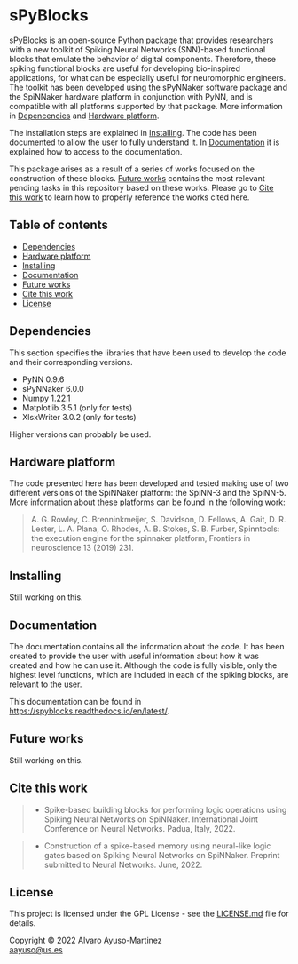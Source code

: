 # sPyBlocks

sPyBlocks is an open-source Python package that provides researchers with a new toolkit of Spiking Neural Networks (SNN)-based functional blocks that emulate the behavior of digital components. Therefore, these spiking functional blocks are useful for developing bio-inspired applications, for what can be especially useful for neuromorphic engineers. The toolkit has been developed using the sPyNNaker software package and the SpiNNaker hardware platform in conjunction with PyNN, and is compatible with all platforms supported by that package. More information in [Depencencies](#dependencies) and [Hardware platform](#hardware-platform).

The installation steps are explained in [Installing](#installing). The code has been documented to allow the user to fully understand it. In [Documentation](#documentation) it is explained how to access to the documentation. 

This package arises as a result of a series of works focused on the construction of these blocks. [Future works](#future-works) contains the most relevant pending tasks in this repository based on these works. Please go to [Cite this work](#cite-this-work) to learn how to properly reference the works cited here.

## Table of contents

- [Dependencies](#dependencies)
- [Hardware platform](#hardware-platform)
- [Installing](#installing)
- [Documentation](#documentation)
- [Future works](#future-works)
- [Cite this work](#cite-this-work)
- [License](#license)

## Dependencies

This section specifies the libraries that have been used to develop the code and their corresponding versions.

- PyNN 0.9.6
- sPyNNaker 6.0.0
- Numpy 1.22.1
- Matplotlib 3.5.1 (only for tests)
- XlsxWriter 3.0.2 (only for tests)

Higher versions can probably be used.

## Hardware platform

The code presented here has been developed and tested making use of two different versions of the SpiNNaker platform: the SpiNN-3 and the SpiNN-5. More information about these platforms can be found in the following work:

> A. G. Rowley, C. Brenninkmeijer, S. Davidson, D. Fellows, A. Gait, D. R. Lester, L. A. Plana, O. Rhodes, A. B. Stokes, S. B. Furber, Spinntools: the execution engine for the spinnaker platform, Frontiers in neuroscience 13 (2019) 231.

## Installing

Still working on this.

## Documentation

The documentation contains all the information about the code. It has been created to provide the user with useful information about how it was created and how he can use it. Although the code is fully visible, only the highest level functions, which are included in each of the spiking blocks, are relevant to the user.

This documentation can be found in https://spyblocks.readthedocs.io/en/latest/.

## Future works

Still working on this.

## Cite this work

> - Spike-based building blocks for performing logic operations using Spiking Neural Networks on SpiNNaker. International Joint Conference on Neural Networks. Padua, Italy, 2022.

> - Construction of a spike-based memory using neural-like logic gates based on Spiking Neural Networks on SpiNNaker. Preprint submitted to Neural Networks. June, 2022.

## License

<p align="justify">
This project is licensed under the GPL License - see the <a href="https://github.com/alvayus/Neural-Logic-Gates/blob/main/LICENSE">LICENSE.md</a> file for details.
</p>

<p align="justify">
Copyright © 2022 Alvaro Ayuso-Martinez<br>  
<a href="mailto:aayuso@us.es">aayuso@us.es</a>
</p>
